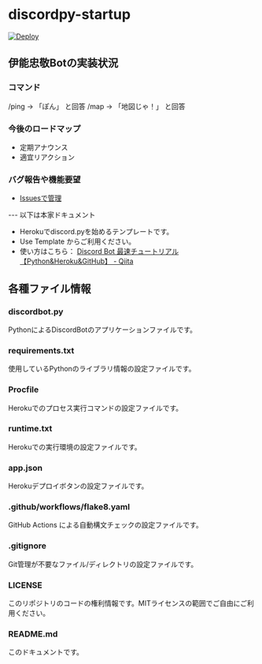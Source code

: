 # discordpy-startup

[![Deploy](https://www.herokucdn.com/deploy/button.svg)](https://heroku.com/deploy)


## 伊能忠敬Botの実装状況

### コマンド
/ping → 「ぽん」 と回答
/map → 「地図じゃ！」 と回答

### 今後のロードマップ
- 定期アナウンス
- 適宜リアクション

### バグ報告や機能要望
- [Issuesで管理](https://github.com/mapconcierge/discordpy-startup4tadataka/issues)




--- 以下は本家ドキュメント

- Herokuでdiscord.pyを始めるテンプレートです。
- Use Template からご利用ください。
- 使い方はこちら： [Discord Bot 最速チュートリアル【Python&Heroku&GitHub】 - Qiita](https://qiita.com/1ntegrale9/items/aa4b373e8895273875a8)

## 各種ファイル情報

### discordbot.py
PythonによるDiscordBotのアプリケーションファイルです。

### requirements.txt
使用しているPythonのライブラリ情報の設定ファイルです。

### Procfile
Herokuでのプロセス実行コマンドの設定ファイルです。

### runtime.txt
Herokuでの実行環境の設定ファイルです。

### app.json
Herokuデプロイボタンの設定ファイルです。

### .github/workflows/flake8.yaml
GitHub Actions による自動構文チェックの設定ファイルです。

### .gitignore
Git管理が不要なファイル/ディレクトリの設定ファイルです。

### LICENSE
このリポジトリのコードの権利情報です。MITライセンスの範囲でご自由にご利用ください。

### README.md
このドキュメントです。

